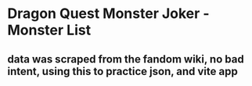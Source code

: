 # Dragon Quest Monster Joker - Monster List

## data was scraped from the fandom wiki, no bad intent, using this to practice json, and vite app